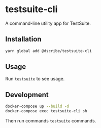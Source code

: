 # testsuite-cli

A command-line utility app for TestSuite.

## Installation

```bash
yarn global add @dscribe/testsuite-cli
```

## Usage

Run `testsuite` to see usage.

## Development

```bash
docker-compose up --build -d
docker-compose exec testsuite-cli sh
```

Then run commands `testsuite` commands.
